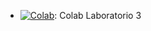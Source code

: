 * [![Colab](https://colab.research.google.com/assets/colab-badge.svg)](https://colab.research.google.com/drive/1luE1p5YyH54BY9kWePd8ogIgTYLNdbFW): Colab Laboratorio 3
